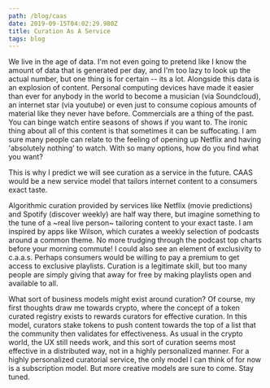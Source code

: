 ```yaml
---
path: /blog/caas
date: 2019-09-15T04:02:29.980Z
title: Curation As A Service
tags: blog
---
```

We live in the age of data. I'm not even going to pretend like I know the amount of data that is generated per day, and I'm too lazy to look up the actual number, but one thing is for certain -- its a lot. Alongside this data is an explosion of content. Personal computing devices have made it easier than ever for anybody in the world to become a musician (via Soundcloud), an internet star (via youtube) or even just to consume copious amounts of material like they never have before. Commercials are a thing of the past. You can binge watch entire seasons of shows if you want to. The ironic thing about all of this content is that sometimes it can be suffocating. I am sure many people can relate to the feeling of opening up Netflix and having 'absolutely nothing' to watch. With so many options, how do you find what you want?

This is why I predict we will see curation as a service in the future. CAAS would be a new service model that tailors internet content to a consumers exact taste.

Algorithmic curation provided by services like Netflix (movie predictions) and Spotify (discover weekly) are half way there, but imagine something to the tune of a \~real live person\~ tailoring content to your exact taste. I am inspired by apps like Wilson, which curates a weekly selection of podcasts around a common theme. No more trudging through the podcast top charts before your morning commute! I could also see an element of exclusivity to c.a.a.s. Perhaps consumers would be willing to pay a premium to get access to exclusive playlists. Curation is a legitimate skill, but too many people are simply giving that away for free by making playlists open and available to all.

What sort of business models might exist around curation? Of course, my first thoughts draw me towards crypto, where the concept of a token curated registry exists to rewards curators for effective curation. In this model, curators stake tokens to push content towards the top of a list that the community then validates for effectiveness. As usual in the crypto world, the UX still needs work, and this sort of curation seems most effective in a distributed way, not in a highly personalized manner. For a highly personalized curatorial service, the only model I can think of for now is a subscription model. But more creative models are sure to come. Stay tuned.
